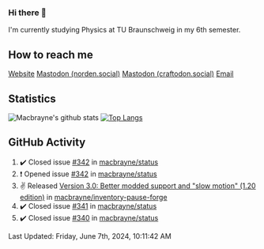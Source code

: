 ### Hi there 👋
I'm currently studying Physics at TU Braunschweig in my 6th semester.

## How to reach me
[Website](https://florentin-schleuss.de)
<a rel="me" href="https://norden.social/@florentin">Mastodon (norden.social)</a>
<a rel="me" href="https://craftodon.social/@frodolon">Mastodon (craftodon.social)</a>
[Email](mailto:hello@macbrayne.de)

## Statistics
![Macbrayne's github stats](https://github-readme-stats.vercel.app/api?username=macbrayne&count_private=true&show_icons=true&hide_rank=true&custom_title=macbrayne's%20GitHub%20Stats)
[![Top Langs](https://github-readme-stats.vercel.app/api/top-langs/?username=macbrayne&exclude_repo=liftron&layout=compact)](https://github.com/anuraghazra/github-readme-stats)
## GitHub Activity

<!--RECENT_ACTIVITY:start-->
1. ✔️ Closed issue [#342](https://github.com/macbrayne/status/issues/342) in [macbrayne/status](https://github.com/macbrayne/status)
2. ❗️ Opened issue [#342](https://github.com/macbrayne/status/issues/342) in [macbrayne/status](https://github.com/macbrayne/status)
3. ✌️ Released [Version 3.0: Better modded support and "slow motion" (1.20 edition)](https://github.com/macbrayne/inventory-pause-forge/releases/tag/v3.0.0) in [macbrayne/inventory-pause-forge](https://github.com/macbrayne/inventory-pause-forge)
4. ✔️ Closed issue [#341](https://github.com/macbrayne/status/issues/341) in [macbrayne/status](https://github.com/macbrayne/status)
5. ✔️ Closed issue [#340](https://github.com/macbrayne/status/issues/340) in [macbrayne/status](https://github.com/macbrayne/status)
<!--RECENT_ACTIVITY:end-->

<!--RECENT_ACTIVITY:last_update-->
Last Updated: Friday, June 7th, 2024, 10:11:42 AM
<!--RECENT_ACTIVITY:last_update_end-->


<!--
**macbrayne/macbrayne** is a ✨ _special_ ✨ repository because its `README.md` (this file) appears on your GitHub profile.

Here are some ideas to get you started:

- 🔭 I’m currently working on ...
- 🌱 I’m currently learning ...
- 👯 I’m looking to collaborate on ...
- 🤔 I’m looking for help with ...
- 💬 Ask me about ...
- 📫 How to reach me: ...
- 😄 Pronouns: ...
- ⚡ Fun fact: ...
-->
